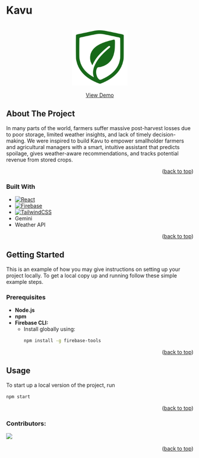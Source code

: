 <!-- Improved compatibility of back to top link: See: https://github.com/othneildrew/Best-README-Template/pull/73 -->

<a id="readme-top"></a>

<!--
*** Thanks for checking out the Best-README-Template. If you have a suggestion
*** that would make this better, please fork the repo and create a pull request
*** or simply open an issue with the tag "enhancement".
*** Don't forget to give the project a star!
*** Thanks again! Now go create something AMAZING! :D
-->

<!-- PROJECT SHIELDS -->
<!--
*** I'm using markdown "reference style" links for readability.
*** Reference links are enclosed in brackets [ ] instead of parentheses ( ).
*** See the bottom of this document for the declaration of the reference variables
*** for contributors-url, forks-url, etc. This is an optional, concise syntax you may use.
*** https://www.markdownguide.org/basic-syntax/#reference-style-links
-->

# Kavu

<!-- PROJECT LOGO -->
<br />
<div align="center">

  <img src="src/assets/logo.svg" width="150" height="150">

  <p align="center">
    <a href="https://kavu-fbf9c.web.app">View Demo</a>
  </p>
</div>

<!-- ABOUT THE PROJECT -->

## About The Project

In many parts of the world, farmers suffer massive post-harvest losses due to poor storage, limited weather insights, and lack of timely decision-making. We were inspired to build Kavu to empower smallholder farmers and agricultural managers with a smart, intuitive assistant that predicts spoilage, gives weather-aware recommendations, and tracks potential revenue from stored crops.


<p align="right">(<a href="#readme-top">back to top</a>)</p>

### Built With

- [![React][React.js]][React-url]
- [![Firebase]][Firebase-url]
- [![TailwindCSS]][Tailwind-url]
- Gemini
- Weather API
<p align="right">(<a href="#readme-top">back to top</a>)</p>

<!-- GETTING STARTED -->

## Getting Started

This is an example of how you may give instructions on setting up your project locally.
To get a local copy up and running follow these simple example steps.

### Prerequisites

- **Node.js**
- **npm**
- **Firebase CLI:**
  - Install globally using:
    ```sh
    npm install -g firebase-tools
    ```

<p align="right">(<a href="#readme-top">back to top</a>)</p>

<!-- USAGE EXAMPLES -->

## Usage
To start up a local version of the project, run 
```sh
npm start 
```

<p align="right">(<a href="#readme-top">back to top</a>)</p>

<!-- CONTRIBUTING -->

### Contributors:

<a href="https://github.com/patrickchen8/wildhacks25/graphs/contributors">
  <img src="https://contrib.rocks/image?repo=patrickchen8/wildhacks25" />
</a>

<p align="right">(<a href="#readme-top">back to top</a>)</p>


<!-- MARKDOWN LINKS & IMAGES -->
<!-- https://www.markdownguide.org/basic-syntax/#reference-style-links -->

[product-screenshot]: src/lib/app-screen.png
[React.js]: https://img.shields.io/badge/React-20232A?style=for-the-badge&logo=react&logoColor=61DAFB
[React-url]: https://reactjs.org/
[Firebase]: https://img.shields.io/badge/firebase-DD2C00?style=for-the-badge&logo=firebase&logoColor=white
[Firebase-url]: https://firebase.google.com
[TailwindCSS]: https://img.shields.io/badge/Tailwind_CSS-grey?style=for-the-badge&logo=tailwind-css&logoColor=38B2AC
[Tailwind-url]: https://tailwindcss.com/